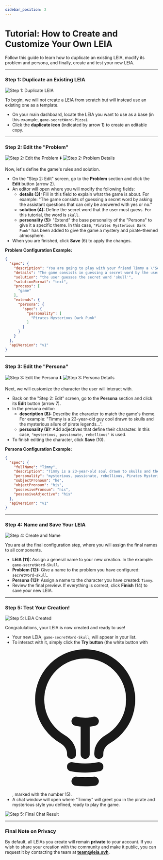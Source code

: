 ```yaml
---
sidebar_position: 2
---
```


# Tutorial: How to Create and Customize Your Own LEIA

Follow this guide to learn how to duplicate an existing LEIA, modify its problem and persona, and finally, create and test your new LEIA.

---

### **Step 1: Duplicate an Existing LEIA**

![Step 1: Duplicate LEIA](./pizza-example/Step1.png)

To begin, we will not create a LEIA from scratch but will instead use an existing one as a template.

* On your main dashboard, locate the LEIA you want to use as a base (in this example, `game-secretWord-Pizza`).
* Click the **duplicate icon** (indicated by arrow 1) to create an editable copy.


---

### **Step 2: Edit the "Problem"**

![Step 2: Edit the Problem](./pizza-example/Step2.png)
⬇️
![Step 2: Problem Details](./pizza-example/Step3.png)

Now, let's define the game's rules and solution.

* On the "Step 2: Edit" screen, go to the **Problem** section and click the **Edit** button (arrow 2).
* An editor will open where you will modify the following fields:
    * **details (3):** Fill in this field to explain what the game is about. For example: "The game consists of guessing a secret word by asking the assistant questions that can only be answered with yes or no."
    * **solution (4):** Define the secret word that the user must guess. For this tutorial, the word is `skull`.
    * **personality (5):** "Extend" the base personality of the "Persona" to give it a specific theme. In this case, `"Pirates Mysterious Dark Punk"` has been added to give the game a mystery and pirate-themed atmosphere.
* When you are finished, click **Save** (6) to apply the changes.

**Problem Configuration Example:**

```json
{
  "spec": {
    "description": "You are going to play with your friend Timmy a \"Secret Word\" game. Your friend can answer only yes or no. Good luck!",
    "details": "The game consists in guessing a secret word by the user, during the game only yes or no questions should be allowed. The AI assistant can't say the secret word explicitly  until the user guesses it.",
    "solution": "the user guesses the secret word 'skull'",
    "solutionFormat": "text",
    "process": [
      "game"
    ],
    "extends": {
      "persona": {
        "spec": {
          "personality": [
            "Pirates Mysterious Dark Punk"
          ]
        }
      }
    }
  },
  "apiVersion": "v1"
}
```



---

### **Step 3: Edit the "Persona"**

![Step 3: Edit the Persona](./pizza-example/Step4.png)
⬇️
![Step 3: Persona Details](./pizza-example/Step5.png)

Next, we will customize the character the user will interact with.

* Back on the "Step 2: Edit" screen, go to the **Persona** section and click its **Edit** button (arrow 7).
* In the persona editor:
    * **description (8):** Describe the character to match the game's theme. For example: "Timmy is a 23-year-old guy cool drawn to skulls and the mysterious allure of pirate legends...".
    * **personality (9):** Add adjectives that define their character. In this case, `"mysterious, passionate, rebellious"` is used.
* To finish editing the character, click **Save** (10).

**Persona Configuration Example:**

```json
{
  "spec": {
    "fullName": "Timmy",
    "description": "Timmy is a 23-year-old soul drawn to skulls and the mysterious allure of pirate legends, while also enjoying parties and spending time with friends. Timmy is passionate and friendly, yet carries an enigmatic vibe.",
    "personality": "mysterious, passionate, rebellious, Pirates Mysterious Dark Punk",
    "subjectPronoum": "he",
    "objectPronoum": "his",
    "possesivePronoum": "his",
    "possesiveAdjective": "his"
  },
  "apiVersion": "v1"
}
```



---

### **Step 4: Name and Save Your LEIA**

![Step 4: Create and Name](./pizza-example/Step6.png)

You are at the final configuration step, where you will assign the final names to all components.

* **LEIA (11):** Assign a general name to your new creation. In the example: `game-secretWord-Skull`.
* **Problem (12):** Give a name to the problem you have configured: `secretWord-skull`.
* **Persona (13):** Assign a name to the character you have created: `Timmy`.
* Review the final preview. If everything is correct, click **Finish** (14) to save your new LEIA.



---

### **Step 5: Test Your Creation!**

![Step 5: LEIA Created](./pizza-example/Step7.png)

Congratulations, your LEIA is now created and ready to use!

* Your new LEIA, `game-secretWord-Skull`, will appear in your list.
* To interact with it, simply click the **Try button** (the white button with <svg xmlns="http://www.w3.org/2000/svg" fill="none" viewBox="0 0 24 24" stroke-width="1.5" stroke="currentColor" class="size-6">
  <path stroke-linecap="round" stroke-linejoin="round" d="M12 18v-5.25m0 0a6.01 6.01 0 0 0 1.5-.189m-1.5.189a6.01 6.01 0 0 1-1.5-.189m3.75 7.478a12.06 12.06 0 0 1-4.5 0m3.75 2.383a14.406 14.406 0 0 1-3 0M14.25 18v-.192c0-.983.658-1.823 1.508-2.316a7.5 7.5 0 1 0-7.517 0c.85.493 1.509 1.333 1.509 2.316V18" /></svg>, marked with the number 15).
* A chat window will open where "Timmy" will greet you in the pirate and mysterious style you defined, ready to play the game.

![Step 5: Final Chat Result](./pizza-example/Step8.png)

---

### **Final Note on Privacy**

By default, all LEIAs you create will remain **private** to your account. If you wish to share your creation with the community and make it public, you can request it by contacting the team at **team@leia.ovh**.
